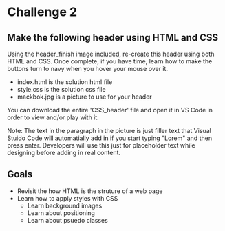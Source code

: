 # Challenge 2

## Make the following header using HTML and CSS
Using the header_finish image included, re-create this header using both HTML and CSS.
Once complete, if you have time, learn how to make the buttons turn to navy when you hover your mouse over it. 

- index.html is the solution html file
- style.css is the solution css file
- mackbok.jpg is a picture to use for your header

You can download the entire 'CSS_header' file and open it in VS Code in order to view and/or play with it.

Note: The text in the paragraph in the picture is just filler text that Visual Stuido Code will automatially add in if you start typing "Lorem" 
and then press enter. Developers will use this just for placeholder text while designing before adding in real content. 

## Goals
- Revisit the how HTML is the struture of a web page
- Learn how to apply styles with CSS
  - Learn background images
  - Learn about positioning
  - Learn about psuedo classes
